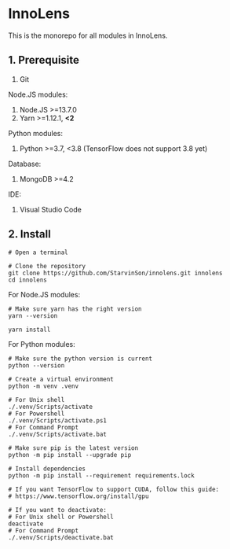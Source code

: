 # InnoLens

This is the monorepo for all modules in InnoLens.

## 1. Prerequisite

1. Git

Node.JS modules:

1. Node.JS >=13.7.0
2. Yarn >=1.12.1, **<2**

Python modules:

1. Python >=3.7, <3.8 (TensorFlow does not support 3.8 yet)

Database:

1. MongoDB >=4.2

IDE:

1. Visual Studio Code

## 2. Install

```shell
# Open a terminal

# Clone the repository
git clone https://github.com/StarvinSon/innolens.git innolens
cd innolens
```

For Node.JS modules:

```shell
# Make sure yarn has the right version
yarn --version

yarn install
```

For Python modules:

```shell
# Make sure the python version is current
python --version

# Create a virtual environment
python -m venv .venv

# For Unix shell
./.venv/Scripts/activate
# For Powershell
./.venv/Scripts/activate.ps1
# For Command Prompt
./.venv/Scripts/activate.bat

# Make sure pip is the latest version
python -m pip install --upgrade pip

# Install dependencies
python -m pip install --requirement requirements.lock

# If you want TensorFlow to support CUDA, follow this guide:
# https://www.tensorflow.org/install/gpu

# If you want to deactivate:
# For Unix shell or Powershell
deactivate
# For Command Prompt
./.venv/Scripts/deactivate.bat
```
